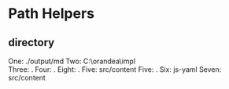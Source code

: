 
# Path Helpers


## directory
One: ./output/md
Two: C:\\orandea\\impl\
Three: .
Four: .
Eight: .
Five: src/content
Five: .
Six: js-yaml
Seven: src/content
